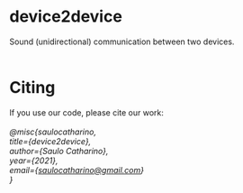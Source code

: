 # device2device
Sound (unidirectional) communication between two devices.
<br><br>

# Citing

If you use our code, please cite our work:<br>
<br><i>
@misc{saulocatharino,<br>
     title={device2device}, <br>
     author={Saulo Catharino},<br>
     year={2021},<br>
     email={saulocatharino@gmail.com}<br>
}<br></i>

